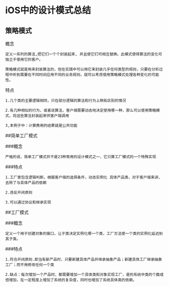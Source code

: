 # iOS中的设计模式总结

## 策略模式

概念

	定义一系列的算法,把它们一个个封装起来, 并且使它们可相互替换。此模式使得算法的变化可独立于使用它的客户。

	策略模式就是用来封装算法的，但在实践中可以用它来封装几乎任何类型的规则，只要在分析过程中听到需要在不同时间应用不同的业务规则，就可以考虑使用策略模式处理各种变化的可能性。

特点

	1.几个类的主要逻辑相同，只在部分逻辑的算法和行为上稍有区别的情况

	2.有几种相似的行为，或者说算法，客户端需要动态地决定使用哪一种，那么可以使用策略模式，将这些算法封装起来供客户端调用

	3,本例子中：计算费用的结果就是公共功能


##简单工厂模式

###概念

	严格的说，简单工厂模式并不是23种常用的设计模式之一，它只算工厂模式的一个特殊实现


###特点

   	1.工厂类包含逻辑判断，根据客户端的选择条件，动态实例化 具体产品类，对于客户端来讲，去除了与具体产品的依赖
   
   	2.违反开闭原则
   
   	3.可以通过协议和继承实现
   
##工厂模式

###概念

	定义一个用于创建对象的接口，让子类决定实例化哪一个类，工厂方法使一个类的实例化延迟到其子类。


###特点

	1.符合开闭原则.即当有新产品时，只要新建具体产品并继承抽象产品；新建具体工厂继承抽象工厂；而不用修改任何一个类

	2.缺点：每次增加一个产品时，都需要增加一个具体类和对象实现工厂，是的系统中类的个数成倍增加，在一定程度上增加了系统的复杂度，同时也增加了系统具体类的依赖。